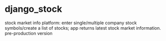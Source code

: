 # django_stock
stock market info platform: enter single/multiple company stock symbols/create a list of stocks; app returns latest stock market information. 
pre-production version
